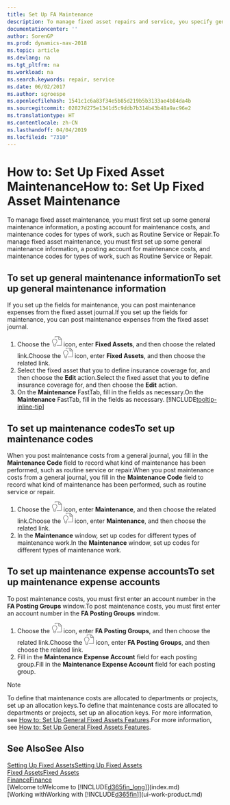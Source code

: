 ```yaml
---
title: Set Up FA Maintenance
description: To manage fixed asset repairs and service, you specify general maintenance information, codes for the type of work, and a posting account for costs.
documentationcenter: ''
author: SorenGP
ms.prod: dynamics-nav-2018
ms.topic: article
ms.devlang: na
ms.tgt_pltfrm: na
ms.workload: na
ms.search.keywords: repair, service
ms.date: 06/02/2017
ms.author: sgroespe
ms.openlocfilehash: 1541c1c6a83f34e5b85d219b5b3133ae4b84da4b
ms.sourcegitcommit: 02827d275e1341d5c9ddb7b314b43b48a9ac96e2
ms.translationtype: HT
ms.contentlocale: zh-CN
ms.lasthandoff: 04/04/2019
ms.locfileid: "7310"
---
```

# <a name="how-to-set-up-fixed-asset-maintenance"></a><span data-ttu-id="e1d43-103">How to: Set Up Fixed Asset Maintenance</span><span class="sxs-lookup"><span data-stu-id="e1d43-103">How to: Set Up Fixed Asset Maintenance</span></span>
<span data-ttu-id="e1d43-104">To manage fixed asset maintenance, you must first set up some general maintenance information, a posting account for maintenance costs, and maintenance codes for types of work, such as Routine Service or Repair.</span><span class="sxs-lookup"><span data-stu-id="e1d43-104">To manage fixed asset maintenance, you must first set up some general maintenance information, a posting account for maintenance costs, and maintenance codes for types of work, such as Routine Service or Repair.</span></span>

## <a name="to-set-up-general-maintenance-information"></a><span data-ttu-id="e1d43-105">To set up general maintenance information</span><span class="sxs-lookup"><span data-stu-id="e1d43-105">To set up general maintenance information</span></span>
<span data-ttu-id="e1d43-106">If you set up the fields for maintenance, you can post maintenance expenses from the fixed asset journal.</span><span class="sxs-lookup"><span data-stu-id="e1d43-106">If you set up the fields for maintenance, you can post maintenance expenses from the fixed asset journal.</span></span>

1. <span data-ttu-id="e1d43-107">Choose the ![Search for Page or Report](media/ui-search/search_small.png "Search for Page or Report icon") icon, enter **Fixed Assets**, and then choose the related link.</span><span class="sxs-lookup"><span data-stu-id="e1d43-107">Choose the ![Search for Page or Report](media/ui-search/search_small.png "Search for Page or Report icon") icon, enter **Fixed Assets**, and then choose the related link.</span></span>
2. <span data-ttu-id="e1d43-108">Select the fixed asset that you to define insurance coverage for, and then choose the **Edit** action.</span><span class="sxs-lookup"><span data-stu-id="e1d43-108">Select the fixed asset that you to define insurance coverage for, and then choose the **Edit** action.</span></span>
3. <span data-ttu-id="e1d43-109">On the **Maintenance** FastTab, fill in the fields as necessary.</span><span class="sxs-lookup"><span data-stu-id="e1d43-109">On the **Maintenance** FastTab, fill in the fields as necessary.</span></span> [!INCLUDE[tooltip-inline-tip](includes/tooltip-inline-tip_md.md)]

## <a name="to-set-up-maintenance-codes"></a><span data-ttu-id="e1d43-110">To set up maintenance codes</span><span class="sxs-lookup"><span data-stu-id="e1d43-110">To set up maintenance codes</span></span>
<span data-ttu-id="e1d43-111">When you post maintenance costs from a general journal, you fill in the **Maintenance Code** field to record what kind of maintenance has been performed, such as routine service or repair.</span><span class="sxs-lookup"><span data-stu-id="e1d43-111">When you post maintenance costs from a general journal, you fill in the **Maintenance Code** field to record what kind of maintenance has been performed, such as routine service or repair.</span></span>

1. <span data-ttu-id="e1d43-112">Choose the ![Search for Page or Report](media/ui-search/search_small.png "Search for Page or Report icon") icon, enter **Maintenance**, and then choose the related link.</span><span class="sxs-lookup"><span data-stu-id="e1d43-112">Choose the ![Search for Page or Report](media/ui-search/search_small.png "Search for Page or Report icon") icon, enter **Maintenance**, and then choose the related link.</span></span>
2. <span data-ttu-id="e1d43-113">In the **Maintenance** window, set up codes for different types of maintenance work.</span><span class="sxs-lookup"><span data-stu-id="e1d43-113">In the **Maintenance** window, set up codes for different types of maintenance work.</span></span>

## <a name="to-set-up-maintenance-expense-accounts"></a><span data-ttu-id="e1d43-114">To set up maintenance expense accounts</span><span class="sxs-lookup"><span data-stu-id="e1d43-114">To set up maintenance expense accounts</span></span>
<span data-ttu-id="e1d43-115">To post maintenance costs, you must first enter an account number in the **FA Posting Groups** window.</span><span class="sxs-lookup"><span data-stu-id="e1d43-115">To post maintenance costs, you must first enter an account number in the **FA Posting Groups** window.</span></span>

1. <span data-ttu-id="e1d43-116">Choose the ![Search for Page or Report](media/ui-search/search_small.png "Search for Page or Report icon") icon, enter **FA Posting Groups**, and then choose the related link.</span><span class="sxs-lookup"><span data-stu-id="e1d43-116">Choose the ![Search for Page or Report](media/ui-search/search_small.png "Search for Page or Report icon") icon, enter **FA Posting Groups**, and then choose the related link.</span></span>
2. <span data-ttu-id="e1d43-117">Fill in the **Maintenance Expense Account** field for each posting group.</span><span class="sxs-lookup"><span data-stu-id="e1d43-117">Fill in the **Maintenance Expense Account** field for each posting group.</span></span>

> [!NOTE]  
>   <span data-ttu-id="e1d43-118">To define that maintenance costs are allocated to departments or projects, set up an allocation keys.</span><span class="sxs-lookup"><span data-stu-id="e1d43-118">To define that maintenance costs are allocated to departments or projects, set up an allocation keys.</span></span> <span data-ttu-id="e1d43-119">For more information, see [How to: Set Up General Fixed Assets Features](fa-how-setup-general.md).</span><span class="sxs-lookup"><span data-stu-id="e1d43-119">For more information, see [How to: Set Up General Fixed Assets Features](fa-how-setup-general.md).</span></span>

## <a name="see-also"></a><span data-ttu-id="e1d43-120">See Also</span><span class="sxs-lookup"><span data-stu-id="e1d43-120">See Also</span></span>
[<span data-ttu-id="e1d43-121">Setting Up Fixed Assets</span><span class="sxs-lookup"><span data-stu-id="e1d43-121">Setting Up Fixed Assets</span></span>](fa-setup.md)  
[<span data-ttu-id="e1d43-122">Fixed Assets</span><span class="sxs-lookup"><span data-stu-id="e1d43-122">Fixed Assets</span></span>](fa-manage.md)  
[<span data-ttu-id="e1d43-123">Finance</span><span class="sxs-lookup"><span data-stu-id="e1d43-123">Finance</span></span>](finance.md)  
[<span data-ttu-id="e1d43-124">Welcome to</span><span class="sxs-lookup"><span data-stu-id="e1d43-124">Welcome to</span></span> [!INCLUDE[d365fin_long](includes/d365fin_long_md.md)]](index.md)  
[<span data-ttu-id="e1d43-125">Working with</span><span class="sxs-lookup"><span data-stu-id="e1d43-125">Working with</span></span> [!INCLUDE[d365fin](includes/d365fin_md.md)]](ui-work-product.md)
